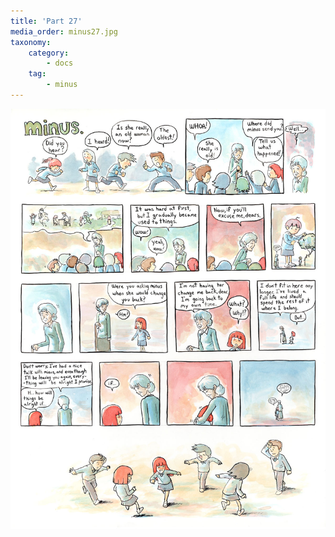 ```yaml
---
title: 'Part 27'
media_order: minus27.jpg
taxonomy:
    category:
        - docs
    tag:
        - minus
---
```


![](minus27.jpg)